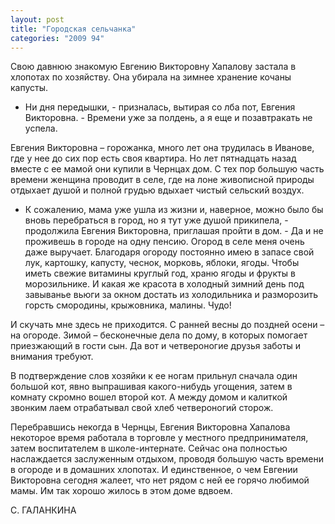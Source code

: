 ```yaml
---
layout: post
title: "Городская сельчанка"
categories: "2009 94"
---
```


Свою давнюю знакомую Евгению Викторовну Хапалову застала в хлопотах по хозяйству. Она убирала на зимнее хранение кочаны капусты.

- Ни дня передышки, - призналась, вытирая со лба пот, Евгения Викторовна. - Времени уже за полдень, а я еще и позавтракать не успела.

Евгения Викторовна – горожанка, много лет она трудилась в Иванове, где у нее до сих пор есть своя квартира. Но лет пятнадцать назад вместе с ее мамой они купили в Чернцах дом. С тех пор большую часть времени женщина проводит в селе, где на лоне живописной природы отдыхает душой и полной грудью вдыхает чистый сельский воздух.

- К сожалению, мама уже ушла из жизни и, наверное, можно было бы вновь перебраться в город, но я тут уже душой прикипела, - продолжила Евгения Викторовна, приглашая пройти в дом. - Да и не проживешь в городе на одну пенсию. Огород в селе меня очень даже выручает. Благодаря огороду постоянно имею в запасе свой лук, картошку, капусту, чеснок, морковь, яблоки, ягоды. Чтобы иметь свежие витамины круглый год, храню ягоды и фрукты в морозильнике. И какая же красота в холодный зимний день под завыванье вьюги за окном достать из холодильника и разморозить горсть смородины, крыжовника, малины. Чудо!

И скучать мне здесь не приходится. С ранней весны до поздней осени – на огороде. Зимой – бесконечные дела по дому, в которых помогает приезжающий в гости сын. Да вот и четвероногие друзья заботы и внимания требуют.

В подтверждение слов хозяйки к ее ногам прильнул сначала один большой кот, явно выпрашивая какого-нибудь угощения, затем в комнату скромно вошел второй кот. А между домом и калиткой звонким лаем отрабатывал свой хлеб четвероногий сторож.

Перебравшись некогда в Чернцы, Евгения Викторовна Хапалова некоторое время работала в торговле у местного предпринимателя, затем воспитателем в школе-интернате. Сейчас она полностью наслаждается заслуженным отдыхом, проводя большую часть времени в огороде и в домашних хлопотах. И единственное, о чем Евгении Викторовна сегодня жалеет, что нет рядом с ней ее горячо любимой мамы. Им так хорошо жилось в этом доме вдвоем.

С. ГАЛАНКИНА


